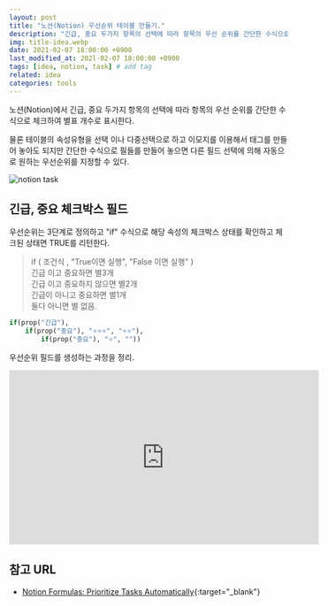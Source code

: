 ```yaml
---
layout: post
title: "노션(Notion) 우선순위 테이블 만들기."
description: "긴급, 중요 두가지 항목의 선택에 따라 항목의 우선 순위를 간단한 수식으로 체크하여 별표 개수로 표시한다."
img: title-idea.webp
date: 2021-02-07 18:00:00 +0900
last_modified_at: 202l-02-07 18:00:00 +0900
tags: [idea, notion, task] # add tag
related: idea
categories: tools
---
```



노션(Notion)에서 긴급, 중요 두가지 항목의 선택에 따라 항목의 우선 순위를 간단한 수식으로 체크하여 별표 개수로 표시한다.
<!--more-->

물론 테이블의 속성유형을 선택 이나 다중선택으로 하고 이모지를 이용해서 태그를 만들어 놓아도 되지만 간단한 수식으로 필들를 만들어 놓으면 다른 필드 선택에 의해 자동으로 원하는 우선순위를 지정할 수 있다. 

![notion task]({{site.baseurl}}/assets/img/notion_priority_task.png) 

## 긴급, 중요 체크박스 필드 

우선순위는 3단계로 정의하고 "if" 수식으로 해당 속성의 체크박스 상태를 확인하고  체크된 상태면 TRUE를 리턴한다. 

> if ( 조건식 , "True이면 실행", "False 이면 실행" )  
> 긴급 이고 중요하면 별3개  
> 긴급 이고 중요하지 않으면 별2개   
> 긴급이 아니고 중요하면 별1개  
> 둘다 아니면 별 없음.   

```scheme
if(prop("긴급"), 
	if(prop("중요"), "⭐⭐⭐", "⭐⭐"), 
		if(prop("중요"), "⭐", ""))
```

우선순위 필드를 생성하는 과정을 정리.

<iframe width="560" height="315" src="https://www.youtube.com/embed/kQ1AZA61hfA" frameborder="0" allow="accelerometer; autoplay; clipboard-write; encrypted-media; gyroscope; picture-in-picture" allowfullscreen></iframe>


## 참고 URL
- [Notion Formulas: Prioritize Tasks Automatically](https://www.notion.vip/notion-formulas-prioritize-tasks-automatically/){:target="_blank"}
